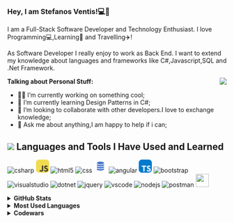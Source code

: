 <!--<p align="center">
  <img src="https://capsule-render.vercel.app/api?text=Hey%20Everyone!&animation=fadeIn&type=waving&color=green&height=100"/>
</p>-->


### Hey, I am Stefanos Ventis!💻🙏
I am a Full-Stack Software Developer and Technology Enthusiast. I love Programming💻,Learning📙 and Travelling✈️!

As Software Developer I really enjoy to work as Back End. I want to extend my knowledge about languages and frameworks like C#,Javascript,SQL and .Net Framework.



<img align="right" src="https://user-images.githubusercontent.com/101551480/192903634-aeb05a54-1fe1-4f36-ab7f-0e55ae6bb15d.gif"/>


**Talking about Personal Stuff:**

- 👨‍💻 I’m currently working on something cool;
- 🌱 I’m currently learning Design Patterns in C#;
- 👯 I’m looking to collaborate with other developers.I love to exchange knowledge;
- 💬 Ask me about anything,I am happy to help if i can;

<h2><img src="https://media0.giphy.com/media/KzJkzjggfGN5Py6nkT/200.webp?cid=ecf05e47usopejwu2y42jlybf41a8aga7shp3qpbefg8enpw&rid=200.webp&ct=s" width="40"/> Languages and Tools I Have Used and Learned</h2>
<p align="left">
<img src="https://cdn.jsdelivr.net/gh/devicons/devicon/icons/csharp/csharp-original.svg" alt="csharp" width="30" height="30"/>
<img src="https://raw.githubusercontent.com/tandpfun/skill-icons/main/icons/JavaScript.svg" alt="javascript" width="30" height="30"/>
<img src="https://cdn.jsdelivr.net/gh/devicons/devicon/icons/html5/html5-original.svg" alt="html5" width="30" height="30"/>
<img src="https://cdn.jsdelivr.net/gh/devicons/devicon/icons/css3/css3-original.svg" alt="css" width="30" height="30"/>
<img src="https://raw.githubusercontent.com/github/explore/80688e429a7d4ef2fca1e82350fe8e3517d3494d/topics/sql/sql.png" alt="sql" width="30" height="30"/>
<img src="https://cdn.jsdelivr.net/gh/devicons/devicon/icons/angularjs/angularjs-original.svg" alt="angular" width="30" height="30"/>
<img src="https://raw.githubusercontent.com/tandpfun/skill-icons/main/icons/TypeScript.svg" alt="typescript" width="30" height="30"/>
<img src="https://cdn.jsdelivr.net/gh/devicons/devicon/icons/bootstrap/bootstrap-original.svg" alt="bootstrap" width="30" height="30"/>
<img src="https://cdn.jsdelivr.net/gh/devicons/devicon/icons/visualstudio/visualstudio-plain.svg" alt="visualstudio" width="30" height="30"/>
<img src="https://cdn.jsdelivr.net/gh/devicons/devicon/icons/dot-net/dot-net-original-wordmark.svg" alt="dotnet" width="30" height="30"/>
<img src="https://cdn.jsdelivr.net/gh/devicons/devicon/icons/jquery/jquery-plain-wordmark.svg" alt="jquery" width="30" height="30"/>
<img src="https://cdn.jsdelivr.net/gh/devicons/devicon/icons/vscode/vscode-original.svg" alt="vscode" width="30" height="30"/>
<img src="https://cdn.jsdelivr.net/gh/devicons/devicon/icons/nodejs/nodejs-original.svg" alt="nodejs" width="30" height="30"/>
<img src="https://www.vectorlogo.zone/logos/getpostman/getpostman-icon.svg" alt="postman" width="30" height="30"/>
<img src="https://raw.githubusercontent.com/file-icons/icons/master/svg/Fork.svg" width="30" height="30"/>
</p>

<details>
<summary><strong>GitHub Stats</strong></summary>
<br/>
<img src="https://github-readme-stats.vercel.app/api?username=SteVentis&theme=gruvbox&show_icons=true&border_color=de0101&text_color=de0101&title_color=000000&bg_color=ffffff">
</details>
<details>
<summary><strong>Most Used Languages</strong></summary>
<br/>
<img src="https://github-readme-stats.vercel.app/api/top-langs/?username=SteVentis&layout=compact&theme=dark&border_color=de0101&text_color=de0101&title_color=000000&bg_color=ffffff">
</details>
<details>
<summary><strong>Codewars</strong></summary>
<br/>
<img src="https://github.r2v.ch/codewars?user=Steve%20Ventis&top_languages=true&theme=light&stroke=red">
</details>


<!--<img src="https://user-images.githubusercontent.com/101551480/192805963-4cdce81c-3469-450f-8772-799bc4a043fe.gif" width="250" height="500"/>-->
<!--![ezgif-2-a01c8f6698](https://capsule-render.vercel.app/api?text=Hey%20Everyone!&animation=fadeIn&type=waving&color=green&height=100)-->
